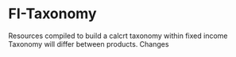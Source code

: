# FI-Taxonomy
Resources compiled to build a calcrt taxonomy within fixed income
Taxonomy will differ between products.
Changes 
